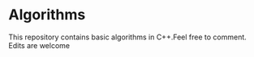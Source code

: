 # Algorithms
This repository contains basic algorithms in C++.Feel free to comment. Edits are welcome
